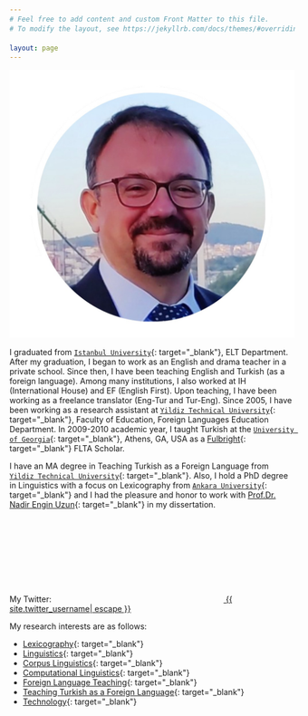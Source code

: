 ```yaml
---
# Feel free to add content and custom Front Matter to this file.
# To modify the layout, see https://jekyllrb.com/docs/themes/#overriding-theme-defaults

layout: page
---
```

![Emrah Özcan](pics/emrah.jpg "Dr. Emrah Özcan")

I graduated from [`Istanbul University`](https://www.istanbul.edu.tr/){: target="_blank"}, ELT Department. After my graduation, I began to work as an English and drama teacher in a private school. Since then, I have been teaching English and Turkish (as a foreign language). Among many institutions, I also worked at IH (International House) and EF (English First). Upon teaching, I have been working as a freelance translator (Eng-Tur and Tur-Eng). Since 2005, I have been working as a research assistant at [`Yildiz Technical University`](http://yildiz.edu.tr){: target="_blank"}, Faculty of Education, Foreign Languages Education Department. In 2009-2010 academic year, I taught Turkish at the [`University of Georgia`](https://www.uga.edu){: target="_blank"}, Athens, GA, USA as a [Fulbright](https://fulbright.org.tr/){: target="_blank"} FLTA Scholar.

I have an MA degree in Teaching Turkish as a Foreign Language from [`Yildiz Technical University`](http://yildiz.edu.tr){: target="_blank"}. Also, I hold a PhD degree in Linguistics with a focus on Lexicography from [`Ankara University`](https://www.ankara.edu.tr){: target="_blank"} and I had the pleasure and honor to work with [Prof.Dr. Nadir Engin Uzun](https://www.google.com/search?q=Prof+Dr+Nadir+Engin+Uzun){: target="_blank"} in my dissertation.

My Twitter: <a href="https://www.twitter.com/{{ site.twitter_username| cgi_escape | escape }}"><svg class="svg-icon"><use xlink:href="{{ '/assets/minima-social-icons.svg#twitter' | relative_url }}"></use></svg> <span class="username">{{ site.twitter_username| escape }}</span></a>

My research interests are as follows:

- [Lexicography](https://www.google.com/search?q=lexicography){: target="_blank"}
- [Linguistics](https://www.google.com/search?q=linguistics){: target="_blank"}
- [Corpus Linguistics](https://www.google.com/search?q=corpus+linguistics){: target="_blank"}
- [Computational Linguistics](https://www.google.com/search?q=computational+linguistics){: target="_blank"}
- [Foreign Language Teaching](https://www.google.com/search?q=foreign+language+teaching){: target="_blank"}
- [Teaching Turkish as a Foreign Language](https://www.google.com/search?q=teaching+turkish+as+a+foreign+language){: target="_blank"}
- [Technology](https://www.google.com/search?q=Technology){: target="_blank"}

